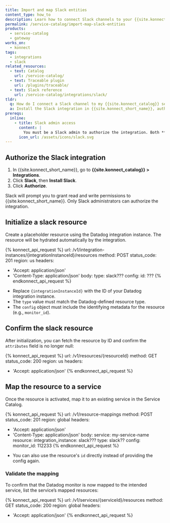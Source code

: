 ```yaml
---
title: Import and map Slack entities
content_type: how_to
description: Learn how to connect Slack channels to your {{site.konnect_catalog}} service in {{site.konnect_short_name}}.
permalink: /service-catalog/import-map-slack-entities
products:
  - service-catalog
  - gateway
works_on:
  - konnect
tags:
  - integrations
  - slack
related_resources:
  - text: Catalog
    url: /service-catalog/
  - text: Traceable plugin
    url: /plugins/traceable/
  - text: Slack reference
    url: /service-catalog/integrations/slack/
tldr:
  q: How do I connect a Slack channel to my {{site.konnect_catalog}} service?
  a: Install the Slack integration in {{site.konnect_short_name}}, authorize it using Slack admin credentials, and map a Slack channel to the service to improve visibility and ownership.
prereqs:
  inline:
    - title: Slack admin access
      content: |
        You must be a Slack admin to authorize the integration. Both **read** and **write** scopes are required by {{site.konnect_short_name}} to complete the connection.
      icon_url: /assets/icons/slack.svg
---
```


## Authorize the Slack integration

1. In {{site.konnect_short_name}}, go to **{{site.konnect_catalog}} > Integrations**.
2. Click **Slack**, then **Install Slack**.
3. Click **Authorize**.

Slack will prompt you to grant read and write permissions to {{site.konnect_short_name}}. Only Slack administrators can authorize the integration.


## Initialize a slack resource

Create a placeholder resource using the Datadog integration instance. The resource will be hydrated automatically by the integration.

<!--vale off-->
{% konnect_api_request %}
url: /v1/integration-instances/{integrationInstanceId}/resources
method: POST
status_code: 201
region: us
headers:
  - 'Accept: application/json'
  - 'Content-Type: application/json'
body:
  type: slack???
  config:
    id: ???
{% endkonnect_api_request %}
<!--vale on-->

* Replace `{integrationInstanceId}` with the ID of your Datadog integration instance.
* The `type` value must match the Datadog-defined resource type.
* The `config` object must include the identifying metadata for the resource (e.g., `monitor_id`).

## Confirm the slack resource

After initialization, you can fetch the resource by ID and confirm the `attributes` field is no longer null:

<!--vale off-->
{% konnect_api_request %}
url: /v1/resources/{resourceId}
method: GET
status_code: 200
region: us
headers:
  - 'Accept: application/json'
{% endkonnect_api_request %}
<!--vale on-->

## Map the resource to a service

Once the resource is activated, map it to an existing service in the Service Catalog.

<!--vale off-->
{% konnect_api_request %}
url: /v1/resource-mappings
method: POST
status_code: 201
region: global
headers:
  - 'Accept: application/json'
  - 'Content-Type: application/json'
body:
  service: my-service-name
  resource:
    integration_instance: slack???
    type: slack??
    config:
      monitor_id: 112233
{% endkonnect_api_request %}
<!--vale on-->

* You can also use the resource's `id` directly instead of providing the config again.


### Validate the mapping

To confirm that the Datadog monitor is now mapped to the intended service, list the service’s mapped resources:

<!--vale off-->
{% konnect_api_request %}
url: /v1/services/{serviceId}/resources
method: GET
status_code: 200
region: global
headers:
  - 'Accept: application/json'
{% endkonnect_api_request %}
<!--vale on-->

